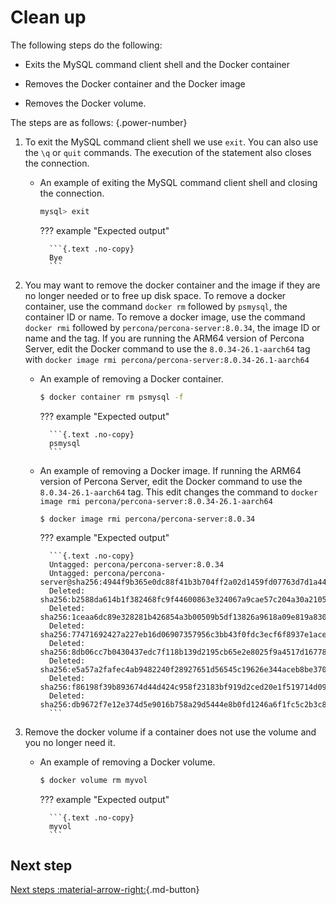 # Clean up

The following steps do the following:

* Exits the MySQL command client shell and the Docker container

* Removes the Docker container and the Docker image

* Removes the Docker volume.

The steps are as follows:
{.power-number}

1. To exit the MySQL command client shell we use `exit`. You can also use the `\q` or `quit` commands. The execution of the statement also closes the connection.

    * An example of exiting the MySQL command client shell and closing the connection.

        ```{.bash data-prompt="mysql>"}
        mysql> exit
        ```

        ??? example "Expected output"

            ```{.text .no-copy}
            Bye
            ```

2. You may want to remove the docker container and the image if they are no longer needed or to free up disk space. To remove a docker container, use the command `docker rm` followed by `psmysql`, the container ID or name. To remove a docker image, use the command `docker rmi` followed by `percona/percona-server:8.0.34`, the image ID or name and the tag. If you are running the ARM64 version of Percona Server, edit the Docker command to use the `8.0.34-26.1-aarch64` tag with `docker image rmi percona/percona-server:8.0.34-26.1-aarch64`

    * An example of removing a Docker container.

        ```{.bash data-prompt="$"}
        $ docker container rm psmysql -f
        ```

        ??? example "Expected output"

            ```{.text .no-copy}
            psmysql
            ```
    * An example of removing a Docker image. If running the ARM64 version of Percona Server, edit the Docker command to use the `8.0.34-26.1-aarch64` tag. This edit changes the command to `docker image rmi percona/percona-server:8.0.34-26.1-aarch64`
        ```
        $ docker image rmi percona/percona-server:8.0.34
        ```

        ??? example "Expected output"

            ```{.text .no-copy}
            Untagged: percona/percona-server:8.0.34
            Untagged: percona/percona-server@sha256:4944f9b365e0dc88f41b3b704ff2a02d1459fd07763d7d1a444b263db8498e1f
            Deleted: sha256:b2588da614b1f382468fc9f44600863e324067a9cae57c204a30a2105d61d9d9
            Deleted: sha256:1ceaa6dc89e328281b426854a3b00509b5df13826a9618a09e819a830b752ebd
            Deleted: sha256:77471692427a227eb16d06907357956c3bb43f0fdc3ecf6f8937e1acecae24fe
            Deleted: sha256:8db06cc7b0430437edc7f118b139d2195cb65e2e8025f9a4517d16778f615384
            Deleted: sha256:e5a57a2fafec4ab9482240f28927651d56545c19626e344aceb8be3704c3c397
            Deleted: sha256:f86198f39b893674d44d424c958f23183bf919d2ced20e1f519714d0972d75ed
            Deleted: sha256:db9672f7e12e374d5e9016b758a29d5444e8b0fd1246a6f1fc5c2b3c847dddcf
            ```

3. Remove the docker volume if a container does not use the volume and you no longer need it.

    * An example of removing a Docker volume.
  
        ```{.bash data-prompt="$"}
        $ docker volume rm myvol
        ```

        ??? example "Expected output"

            ```{.text .no-copy}
            myvol
            ```

## Next step

[Next steps :material-arrow-right:](quickstart-next-steps.md){.md-button}
